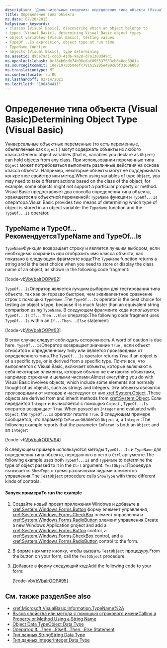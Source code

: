```yaml
---
description: 'Дополнительные сведения: определение типа объекта (Visual Basic)'
title: Определение типа объекта
ms.date: 07/20/2015
helpviewer_keywords:
- classes [Visual Basic], discovering which an object belongs to
- types [Visual Basic], determining Visual Basic object types
- object variables [Visual Basic], testing values
- TypeOf...Is expression, object type at run time
- TypeName function
- objects [Visual Basic], type determining
ms.assetid: d95e7ad1-cd63-41d6-9a28-d7a1380d49c1
ms.openlocfilehash: 0cf64b6dde74b98edaf055537533cb648ed3381a
ms.sourcegitcommit: 10e719780594efc781b15295e499c66f316068b8
ms.translationtype: MT
ms.contentlocale: ru-RU
ms.lasthandoff: 02/14/2021
ms.locfileid: "100434411"
---
```

# <a name="determining-object-type-visual-basic"></a><span data-ttu-id="e9588-103">Определение типа объекта (Visual Basic)</span><span class="sxs-lookup"><span data-stu-id="e9588-103">Determining Object Type (Visual Basic)</span></span>

<span data-ttu-id="e9588-104">Универсальные объектные переменные (то есть переменные, объявляемые как `Object` ) могут содержать объекты из любого класса.</span><span class="sxs-lookup"><span data-stu-id="e9588-104">Generic object variables (that is, variables you declare as `Object`) can hold objects from any class.</span></span> <span data-ttu-id="e9588-105">При использовании переменных типа `Object` может потребоваться выполнить различные действия на основе класса объекта. Например, некоторые объекты могут не поддерживать конкретное свойство или метод.</span><span class="sxs-lookup"><span data-stu-id="e9588-105">When using variables of type `Object`, you may need to take different actions based on the class of the object; for example, some objects might not support a particular property or method.</span></span> <span data-ttu-id="e9588-106">Visual Basic предоставляет два способа определения типа объекта, хранящегося в объектной переменной: `TypeName` функции и `TypeOf...Is` оператора.</span><span class="sxs-lookup"><span data-stu-id="e9588-106">Visual Basic provides two means of determining which type of object is stored in an object variable: the `TypeName` function and the `TypeOf...Is` operator.</span></span>  
  
## <a name="typename-and-typeofis"></a><span data-ttu-id="e9588-107">TypeName и TypeOf... Рекомендуется</span><span class="sxs-lookup"><span data-stu-id="e9588-107">TypeName and TypeOf…Is</span></span>  

 <span data-ttu-id="e9588-108">`TypeName`Функция возвращает строку и является лучшим выбором, если необходимо сохранить или отобразить имя класса объекта, как показано в следующем фрагменте кода:</span><span class="sxs-lookup"><span data-stu-id="e9588-108">The `TypeName` function returns a string and is the best choice when you need to store or display the class name of an object, as shown in the following code fragment:</span></span>  
  
 [!code-vb[VbVbalrOOP#92](~/samples/snippets/visualbasic/VS_Snippets_VBCSharp/VbVbalrOOP/VB/OOP.vb#92)]  
  
 <span data-ttu-id="e9588-109">`TypeOf...Is`Оператор является лучшим выбором для тестирования типа объекта, так как он гораздо быстрее, чем эквивалентное сравнение строк с помощью `TypeName` .</span><span class="sxs-lookup"><span data-stu-id="e9588-109">The `TypeOf...Is` operator is the best choice for testing an object's type, because it is much faster than an equivalent string comparison using `TypeName`.</span></span> <span data-ttu-id="e9588-110">В следующем фрагменте кода используется `TypeOf...Is` `If...Then...Else` оператор:</span><span class="sxs-lookup"><span data-stu-id="e9588-110">The following code fragment uses `TypeOf...Is` within an `If...Then...Else` statement:</span></span>  
  
 [!code-vb[VbVbalrOOP#93](~/samples/snippets/visualbasic/VS_Snippets_VBCSharp/VbVbalrOOP/VB/OOP.vb#93)]  
  
 <span data-ttu-id="e9588-111">В этом случае следует соблюдать осторожность.</span><span class="sxs-lookup"><span data-stu-id="e9588-111">A word of caution is due here.</span></span> <span data-ttu-id="e9588-112">`TypeOf...Is`Оператор возвращает значение `True` , если объект относится к определенному типу или является производным от определенного типа.</span><span class="sxs-lookup"><span data-stu-id="e9588-112">The `TypeOf...Is` operator returns `True` if an object is of a specific type, or is derived from a specific type.</span></span> <span data-ttu-id="e9588-113">Почти все, что выполняется с Visual Basic, включает объекты, которые включают в себя некоторые элементы, которые обычно не считаются объектами, например строками и целыми числами.</span><span class="sxs-lookup"><span data-stu-id="e9588-113">Almost everything you do with Visual Basic involves objects, which include some elements not normally thought of as objects, such as strings and integers.</span></span> <span data-ttu-id="e9588-114">Эти объекты являются производными от методов и наследуют от них <xref:System.Object> .</span><span class="sxs-lookup"><span data-stu-id="e9588-114">These objects are derived from and inherit methods from <xref:System.Object>.</span></span> <span data-ttu-id="e9588-115">Если передается `Integer` и вычисляется с помощью `Object` , `TypeOf...Is` оператор возвращает `True` .</span><span class="sxs-lookup"><span data-stu-id="e9588-115">When passed an `Integer` and evaluated with `Object`, the `TypeOf...Is` operator returns `True`.</span></span> <span data-ttu-id="e9588-116">В следующем примере сообщается, что параметр `InParam` является `Object` и, и `Integer` :</span><span class="sxs-lookup"><span data-stu-id="e9588-116">The following example reports that the parameter `InParam` is both an `Object` and an `Integer`:</span></span>  
  
 [!code-vb[VbVbalrOOP#94](~/samples/snippets/visualbasic/VS_Snippets_VBCSharp/VbVbalrOOP/VB/OOP.vb#94)]  
  
 <span data-ttu-id="e9588-117">В следующем примере используются методы `TypeOf...Is` и `TypeName` для определения типа объекта, переданного в него в `Ctrl` аргументе.</span><span class="sxs-lookup"><span data-stu-id="e9588-117">The following example uses both `TypeOf...Is` and `TypeName` to determine the type of object passed to it in the `Ctrl` argument.</span></span> <span data-ttu-id="e9588-118">`TestObject`Процедура вызывается `ShowType` с тремя различными видами элементов управления.</span><span class="sxs-lookup"><span data-stu-id="e9588-118">The `TestObject` procedure calls `ShowType` with three different kinds of controls.</span></span>  
  
#### <a name="to-run-the-example"></a><span data-ttu-id="e9588-119">Запуск примера</span><span class="sxs-lookup"><span data-stu-id="e9588-119">To run the example</span></span>  
  
1. <span data-ttu-id="e9588-120">Создайте новый проект приложения Windows и добавьте в <xref:System.Windows.Forms.Button> форму элемент управления, <xref:System.Windows.Forms.CheckBox> элемент управления и <xref:System.Windows.Forms.RadioButton> элемент управления.</span><span class="sxs-lookup"><span data-stu-id="e9588-120">Create a new Windows Application project and add a <xref:System.Windows.Forms.Button> control, a <xref:System.Windows.Forms.CheckBox> control, and a <xref:System.Windows.Forms.RadioButton> control to the form.</span></span>  
  
2. <span data-ttu-id="e9588-121">В форме нажмите кнопку, чтобы вызвать `TestObject` процедуру.</span><span class="sxs-lookup"><span data-stu-id="e9588-121">From the button on your form, call the `TestObject` procedure.</span></span>  
  
3. <span data-ttu-id="e9588-122">Добавьте в форму следующий код:</span><span class="sxs-lookup"><span data-stu-id="e9588-122">Add the following code to your form:</span></span>  
  
     [!code-vb[VbVbalrOOP#95](~/samples/snippets/visualbasic/VS_Snippets_VBCSharp/VbVbalrOOP/VB/OOP.vb#95)]  
  
## <a name="see-also"></a><span data-ttu-id="e9588-123">См. также раздел</span><span class="sxs-lookup"><span data-stu-id="e9588-123">See also</span></span>

- <xref:Microsoft.VisualBasic.Information.TypeName%2A>
- [<span data-ttu-id="e9588-124">Вызов свойства или метода с помощью строкового имени</span><span class="sxs-lookup"><span data-stu-id="e9588-124">Calling a Property or Method Using a String Name</span></span>](calling-a-property-or-method-using-a-string-name.md)
- [<span data-ttu-id="e9588-125">Object Data Type</span><span class="sxs-lookup"><span data-stu-id="e9588-125">Object Data Type</span></span>](../../../language-reference/data-types/object-data-type.md)
- [<span data-ttu-id="e9588-126">Оператор If…Then…Else</span><span class="sxs-lookup"><span data-stu-id="e9588-126">If...Then...Else Statement</span></span>](../../../language-reference/statements/if-then-else-statement.md)
- [<span data-ttu-id="e9588-127">Тип данных String</span><span class="sxs-lookup"><span data-stu-id="e9588-127">String Data Type</span></span>](../../../language-reference/data-types/string-data-type.md)
- [<span data-ttu-id="e9588-128">Тип данных Integer</span><span class="sxs-lookup"><span data-stu-id="e9588-128">Integer Data Type</span></span>](../../../language-reference/data-types/integer-data-type.md)
